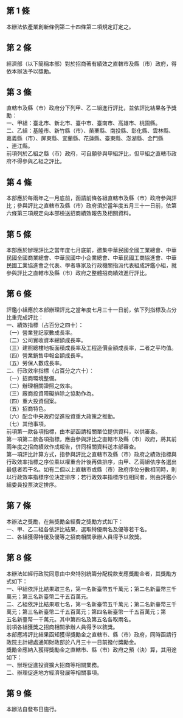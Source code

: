 第 1 條
-------
本辦法依產業創新條例第二十四條第二項規定訂定之。

第 2 條
-------
經濟部（以下簡稱本部）對於招商著有績效之直轄市及縣（市）政府，得  
依本辦法予以獎勵。

第 3 條
-------
直轄市及縣（市）政府分下列甲、乙二組進行評比，並依評比結果各予獎  
勵：  
一、甲組：臺北市、新北市、臺中市、臺南市、高雄市、桃園縣。  
二、乙組：基隆市、新竹縣（市）、苗栗縣、南投縣、彰化縣、雲林縣、  
    嘉義縣（市）、屏東縣、宜蘭縣、花蓮縣、臺東縣、澎湖縣、金門縣  
    、連江縣。  
前項列於乙組之縣（市）政府，可自願參與甲組評比，但甲組之直轄市政  
府不得參與乙組之評比。

第 4 條
-------
本部應於每兩年之一月底前，函請前條各組直轄市及縣（市）政府參與評  
比；參與評比之直轄市及縣（市）政府須於當年度五月三十一日前，依第  
六條第三項規定向本部檢送招商績效報告及相關資料。

第 5 條
-------
本部應於辦理評比之當年度七月底前，邀集中華民國全國工業總會、中華  
民國全國商業總會、中華民國中小企業總會、中華民國工商協進會、中華  
民國工業協進會之代表、學者專家及行政機關指派代表組成評鑑小組，就  
參與評比之直轄市及縣（市）政府之整體招商績效進行評比。

第 6 條
-------
評鑑小組應於本部辦理評比之當年度七月三十一日前，依下列指標及占分  
比重完成評比：  
一、績效指標（占百分之四十）：  
（一）營業登記家數成長率。  
（二）公司實收資本總額成長率。  
（三）建照總樓地板面積成長率及工程造價金額成長率，二者之平均值。  
（四）營業銷售申報金額成長率。  
（五）勞保人數成長率。  
二、行政效率指標（占百分之六十）：  
（一）招商環境整備。  
（二）辦理相關證照之效率。  
（三）廠商投資障礙排除之協助作為。  
（四）重大投資個案。  
（五）招商特色。  
（六）配合中央政府促進投資重大政策之推動。  
（七）其他事項。  
前項第一款各項指標，由本部函請相關單位提供資料，以供審查。  
第一項第二款各項指標，應由參與評比之直轄市及縣（市）政府，將其前  
兩年度之招商績效作成報告，併同相關資料送本部審查。  
第一項評比計算方式，指參與評比之直轄市及縣（市）政府之績效指標與  
行政效率指標之序位乘以權重合計後再做排序，由甲、乙兩組依序各選出  
最低者若干名。如有二個以上直轄市或縣（市）政府序位分數相同時，則  
以行政效率指標序位決定排序；若行政效率指標序位相同者，則由評鑑小  
組委員投票決定排序。

第 7 條
-------
本辦法之獎勵，在無獎勵金經費之獎勵方式如下：  
一、甲、乙二組各依評比結果，選取特優兩名及優等若干名。  
二、各組獲得特優及優等之招商相關承辦人員得予以敘獎。

第 8 條
-------
本辦法如經行政院同意由中央特別統籌分配稅款支應獎勵金者，其獎勵方  
式如下：  
一、甲組依評比結果取三名，第一名新臺幣五千萬元；第二名新臺幣三千  
    萬元；第三名新臺幣二千五百萬元。  
二、乙組依評比結果取七名，第一名新臺幣五千萬元；第二名新臺幣三千  
    萬元；第三名新臺幣二千五百萬元；第四名新臺幣一千五百萬元；第  
    五名新臺幣一千萬元。其中第四名及第五名各取兩名。  
前項各組獲獎之招商相關承辦人員得予以敘獎。  
本部應將評比結果函知獲得獎勵金之直轄市、縣（市）政府，同時函請行  
政院主計總處通知財政部於八月三十一日前撥付獎勵金。  
獎勵金應納入獲得獎勵金之直轄市、縣（市）政府之預（決）算，其用途  
如下：  
一、辦理促進投資擴大招商等相關業務。  
二、辦理促進地方經濟發展等相關事項。

第 9 條
-------
本辦法自發布日施行。

